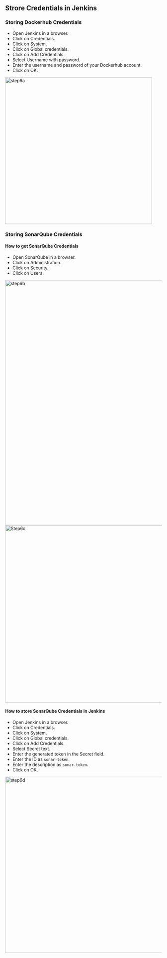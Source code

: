 ## Strore Credentials in Jenkins

### Storing Dockerhub Credentials

- Open Jenkins in a browser.
- Click on Credentials.
- Click on System.
- Click on Global credentials.
- Click on Add Credentials.
- Select Username with password.
- Enter the username and password of your Dockerhub account.
- Click on OK.

<img width="472" alt="step6a" src="https://github.com/snehaldeshmukh9146/ci-cd-dotnet-app-deployment/assets/126494356/4260e858-3df9-47ee-bdf1-58a6a4a66288">



### Storing SonarQube Credentials

#### How to get SonarQube Credentials

- Open SonarQube in a browser.
- Click on Administration.
- Click on Security.
- Click on Users.

<img width="788" alt="step6b" src="https://github.com/snehaldeshmukh9146/ci-cd-dotnet-app-deployment/assets/126494356/d230c79d-cbe4-47e8-8019-df92b9edab52">


<img width="570" alt="Step6c" src="https://github.com/snehaldeshmukh9146/ci-cd-dotnet-app-deployment/assets/126494356/9e84400a-8d42-42ef-8f95-890ef6392d42">



#### How to store SonarQube Credentials in Jenkins

- Open Jenkins in a browser.
- Click on Credentials.
- Click on System.
- Click on Global credentials.
- Click on Add Credentials.
- Select Secret text.
- Enter the generated token in the Secret field.
- Enter the ID as `sonar-token`.
- Enter the description as `sonar-token`.
- Click on OK.

<img width="566" alt="step6d" src="https://github.com/snehaldeshmukh9146/ci-cd-dotnet-app-deployment/assets/126494356/c50ce6bb-6c7e-4673-8100-80f8aed46953">
